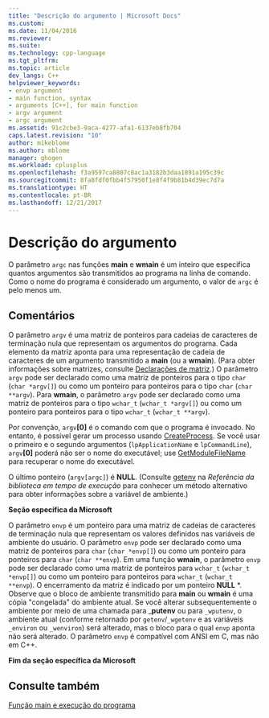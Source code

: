 ```yaml
---
title: "Descrição do argumento | Microsoft Docs"
ms.custom: 
ms.date: 11/04/2016
ms.reviewer: 
ms.suite: 
ms.technology: cpp-language
ms.tgt_pltfrm: 
ms.topic: article
dev_langs: C++
helpviewer_keywords:
- envp argument
- main function, syntax
- arguments [C++], for main function
- argv argument
- argc argument
ms.assetid: 91c2cbe3-9aca-4277-afa1-6137eb8fb704
caps.latest.revision: "10"
author: mikeblome
ms.author: mblome
manager: ghogen
ms.workload: cplusplus
ms.openlocfilehash: f3a9597ca8807c8ac1a3182b3daa1891a195c39c
ms.sourcegitcommit: 8fa8fdf0fbb4f57950f1e8f4f9b81b4d39ec7d7a
ms.translationtype: HT
ms.contentlocale: pt-BR
ms.lasthandoff: 12/21/2017
---
```

# <a name="argument-description"></a>Descrição do argumento
O parâmetro `argc` nas funções **main** e **wmain** é um inteiro que especifica quantos argumentos são transmitidos ao programa na linha de comando. Como o nome do programa é considerado um argumento, o valor de `argc` é pelo menos um.  
  
## <a name="remarks"></a>Comentários  
 O parâmetro `argv` é uma matriz de ponteiros para cadeias de caracteres de terminação nula que representam os argumentos do programa. Cada elemento da matriz aponta para uma representação de cadeia de caracteres de um argumento transmitido a **main** (ou a **wmain**). (Para obter informações sobre matrizes, consulte [Declarações de matriz](../c-language/array-declarations.md).) O parâmetro `argv` pode ser declarado como uma matriz de ponteiros para o tipo `char` (`char *argv[]`) ou como um ponteiro para ponteiros para o tipo `char` (`char **argv`). Para **wmain**, o parâmetro `argv` pode ser declarado como uma matriz de ponteiros para o tipo `wchar_t` (`wchar_t *argv[]`) ou como um ponteiro para ponteiros para o tipo `wchar_t` (`wchar_t **argv`).  
  
 Por convenção, `argv`**[0]** é o comando com que o programa é invocado.  No entanto, é possível gerar um processo usando [CreateProcess](http://msdn.microsoft.com/library/windows/desktop/ms682425). Se você usar o primeiro e o segundo argumentos (`lpApplicationName` e `lpCommandLine`), `argv`**[0]** poderá não ser o nome do executável; use [GetModuleFileName](http://msdn.microsoft.com/library/windows/desktop/ms683197) para recuperar o nome do executável.  
  
 O último ponteiro (`argv[argc]`) é **NULL**. (Consulte [getenv](../c-runtime-library/reference/getenv-wgetenv.md) na *Referência da biblioteca em tempo de execução* para conhecer um método alternativo para obter informações sobre a variável de ambiente.)  
  
 **Seção específica da Microsoft**  
  
 O parâmetro `envp` é um ponteiro para uma matriz de cadeias de caracteres de terminação nula que representam os valores definidos nas variáveis de ambiente do usuário. O parâmetro `envp` pode ser declarado como uma matriz de ponteiros para `char` (`char *envp[]`) ou como um ponteiro para ponteiros para `char` (`char **envp`). Em uma função **wmain**, o parâmetro `envp` pode ser declarado como uma matriz de ponteiros para `wchar_t` (`wchar_t *envp[]`) ou como um ponteiro para ponteiros para `wchar_t` (`wchar_t **envp`). O encerramento da matriz é indicado por um ponteiro **NULL** \*. Observe que o bloco de ambiente transmitido para **main** ou **wmain** é uma cópia "congelada" do ambiente atual. Se você alterar subsequentemente o ambiente por meio de uma chamada para _**putenv** ou para `_wputenv`, o ambiente atual (conforme retornado por `getenv`/`_wgetenv` e as variáveis `_environ` ou `_wenviron`) será alterado, mas o bloco para o qual `envp` aponta não será alterado. O parâmetro `envp` é compatível com ANSI em C, mas não em C++.  
  
 **Fim da seção específica da Microsoft**  
  
## <a name="see-also"></a>Consulte também  
 [Função main e execução do programa](../c-language/main-function-and-program-execution.md)